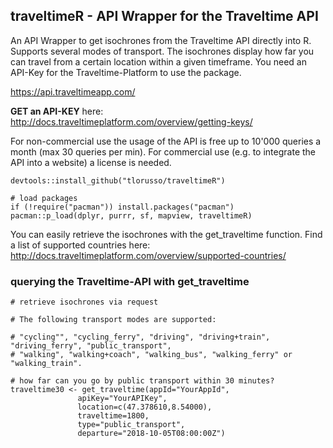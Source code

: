 ## traveltimeR - API Wrapper for the Traveltime API

An API Wrapper to get isochrones from the Traveltime API directly into R. Supports several modes of transport. The isochrones display how far you can travel from a certain location within a given timeframe. You need an API-Key for the Traveltime-Platform to use the package.

https://api.traveltimeapp.com/

__GET an API-KEY__ here: http://docs.traveltimeplatform.com/overview/getting-keys/

For non-commercial use the usage of the API is free up to 10'000 queries a month (max 30 queries per min). For commercial use (e.g. to integrate the API into a website) a license is needed. 


```
devtools::install_github("tlorusso/traveltimeR")

# load packages
if (!require("pacman")) install.packages("pacman")
pacman::p_load(dplyr, purrr, sf, mapview, traveltimeR)

```


You can easily retrieve the isochrones with the get_traveltime function. Find a list of supported countries here: http://docs.traveltimeplatform.com/overview/supported-countries/


### querying the Traveltime-API with get_traveltime

```
# retrieve isochrones via request 

# The following transport modes are supported:

# "cycling"", "cycling_ferry", "driving", "driving+train", "driving_ferry", "public_transport", 
# "walking", "walking+coach", "walking_bus", "walking_ferry" or "walking_train".

# how far can you go by public transport within 30 minutes?
traveltime30 <- get_traveltime(appId="YourAppId",
               apiKey="YourAPIKey",
               location=c(47.378610,8.54000),
               traveltime=1800,
               type="public_transport",
               departure="2018-10-05T08:00:00Z")

```
